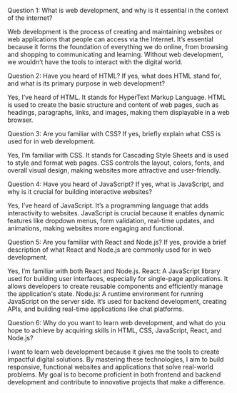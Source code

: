 Question 1: What is web development, and why is it essential in the context of the internet?

Web development is the process of creating and maintaining websites or web applications that people can access via the Internet. It’s essential because it forms the foundation of everything we do online, from browsing and shopping to communicating and learning. Without web development, we wouldn’t have the tools to interact with the digital world.

Question 2: Have you heard of HTML? If yes, what does HTML stand for, and what is its primary purpose in web development?

Yes, I’ve heard of HTML. It stands for HyperText Markup Language. HTML is used to create the basic structure and content of web pages, such as headings, paragraphs, links, and images, making them displayable in a web browser.

Question 3: Are you familiar with CSS? If yes, briefly explain what CSS is used for in web development.

Yes, I’m familiar with CSS. It stands for Cascading Style Sheets and is used to style and format web pages. CSS controls the layout, colors, fonts, and overall visual design, making websites more attractive and user-friendly.

Question 4: Have you heard of JavaScript? If yes, what is JavaScript, and why is it crucial for building interactive websites?

Yes, I’ve heard of JavaScript. It’s a programming language that adds interactivity to websites. JavaScript is crucial because it enables dynamic features like dropdown menus, form validation, real-time updates, and animations, making websites more engaging and functional.

Question 5: Are you familiar with React and Node.js? If yes, provide a brief description of what React and Node.js are commonly used for in web development.

Yes, I’m familiar with both React and Node.js.
React: A JavaScript library used for building user interfaces, especially for single-page applications. It allows developers to create reusable components and efficiently manage the application's state.
Node.js: A runtime environment for running JavaScript on the server side. It’s used for backend development, creating APIs, and building real-time applications like chat platforms.

Question 6: Why do you want to learn web development, and what do you hope to achieve by acquiring skills in HTML, CSS, JavaScript, React, and Node.js?

I want to learn web development because it gives me the tools to create impactful digital solutions. By mastering these technologies, I aim to build responsive, functional websites and applications that solve real-world problems. My goal is to become proficient in both frontend and backend development and contribute to innovative projects that make a difference.
